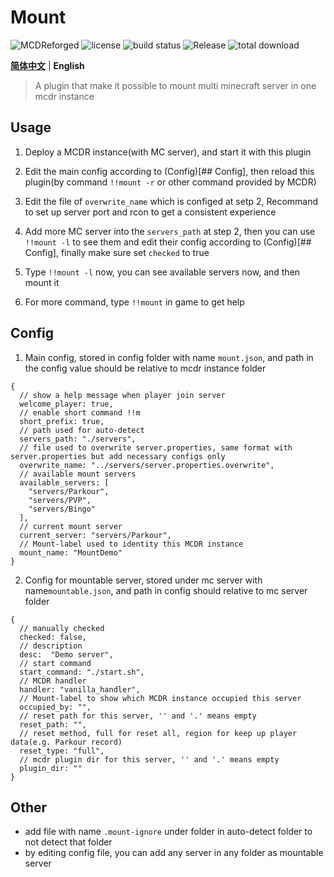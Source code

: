 # Mount

![MCDReforged](https://img.shields.io/badge/dynamic/json?label=MCDReforged&query=dependencies.mcdreforged&url=https%3A%2F%2Fraw.githubusercontent.com%2FFAS-Server%2FMount%2Fmaster%2Fmcdreforged.plugin.json&style=plastic) ![license](https://img.shields.io/github/license/FAS-Server/Mount?style=plastic) ![build status](https://img.shields.io/github/workflow/status/FAS-Server/Mount/CI%20for%20MCDR%20Plugin?label=build&style=plastic) ![Release](https://img.shields.io/github/v/release/FAS-Server/Mount?style=plastic) ![total download](https://img.shields.io/github/downloads/FAS-Server/Mount/total?label=total%20download&style=plastic)

**[简体中文](README.md)** | **English**

> A plugin that make it possible to mount multi minecraft server in one mcdr instance

## Usage

1. Deploy a MCDR instance(with MC server), and start it with this plugin

2. Edit the main config according to (Config)[## Config], then reload this plugin(by command `!!mount -r` or other command provided by MCDR)

3. Edit the file of `overwrite_name` which is configed at setp 2, Recommand to set up server port and rcon to get a consistent experience 

4. Add more MC server into the `servers_path` at step 2, then you can use `!!mount -l` to see them and edit their config according to (Config)[## Config], finally make sure set `checked` to true

5. Type `!!mount -l` now, you can see available servers now, and then mount it

6. For more command, type `!!mount` in game to get help

## Config
1. Main config, stored in config folder with name `mount.json`, and path in the config value should be relative to mcdr instance folder
```json5
{
  // show a help message when player join server
  welcome_player: true,
  // enable short command !!m
  short_prefix: true,
  // path used for auto-detect
  servers_path: "./servers",
  // file used to overwrite server.properties, same format with server.properties but add necessary configs only
  overwrite_name: "../servers/server.properties.overwrite",
  // available mount servers
  available_servers: [
    "servers/Parkour",
    "servers/PVP",
    "servers/Bingo"
  ],
  // current mount server
  current_server: "servers/Parkour",
  // Mount-label used to identity this MCDR instance
  mount_name: "MountDemo"
}
```
2. Config for mountable server, stored under mc server with name`mountable.json`, and path in config should relative to mc server folder
```json5
{
  // manually checked
  checked: false,
  // description
  desc:  "Demo server",
  // start command
  start_command: "./start.sh",
  // MCDR handler
  handler: "vanilla_handler",
  // Mount-label to show which MCDR instance occupied this server
  occupied_by: "",
  // reset path for this server, '' and '.' means empty
  reset_path: "",
  // reset method, full for reset all, region for keep up player data(e.g. Parkour record)
  reset_type: "full",
  // mcdr plugin dir for this server, '' and '.' means empty
  plugin_dir: ""
}
```
## Other
- add file with name `.mount-ignore` under folder in auto-detect folder to not detect that folder
- by editing config file, you can add any server in any folder as mountable server